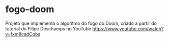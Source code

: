 # fogo-doom
Projeto que implementa o algoritmo do fogo do Doom, criado a partir do tutorial do Filipe Deschamps no YouTube https://www.youtube.com/watch?v=fxm8cadCqbs 
